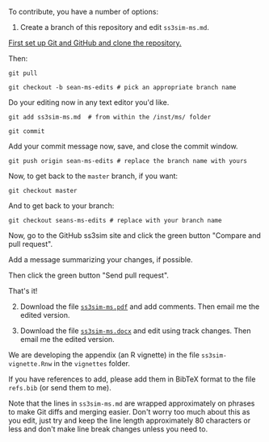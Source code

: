 To contribute, you have a number of options:

1. Create a branch of this repository and edit `ss3sim-ms.md`. 

[First set up Git and GitHub and clone the repository.](https://github.com/seananderson/ss3sim/wiki/Working-with-Git-locally)

Then:

```git
git pull
```

```git
git checkout -b sean-ms-edits # pick an appropriate branch name
```

Do your editing now in any text editor you'd like.

```git
git add ss3sim-ms.md  # from within the /inst/ms/ folder
```

```git
git commit
```

Add your commit message now, save, and close the commit window.

```git
git push origin sean-ms-edits # replace the branch name with yours
```

Now, to get back to the `master` branch, if you want:

```git
git checkout master
```

And to get back to your branch:

```git
git checkout seans-ms-edits # replace with your branch name
```

Now, go to the GitHub ss3sim site and click the green button "Compare and pull request".

Add a message summarizing your changes, if possible.

Then click the green button "Send pull request".

That's it!

2. Download the file
   [`ss3sim-ms.pdf`](https://dl.dropboxusercontent.com/u/254940/ss3sim-ms.pdf)
   and add comments. Then email me the edited version.

3. Download the file
   [`ss3sim-ms.docx`](https://dl.dropboxusercontent.com/u/254940/ss3sim-ms.docx)
   and edit using track changes. Then email me the edited version.

We are developing the appendix (an R vignette) in the file
`ss3sim-vignette.Rnw` in the `vignettes` folder.

If you have references to add, please add them in BibTeX format to the file
`refs.bib` (or send them to me).

Note that the lines in `ss3sim-ms.md` are wrapped approximately on phrases to make Git
diffs and merging easier. Don't worry too much about this as you edit, just try
and keep the line length approximately 80 characters or less and don't make
line break changes unless you need to.
